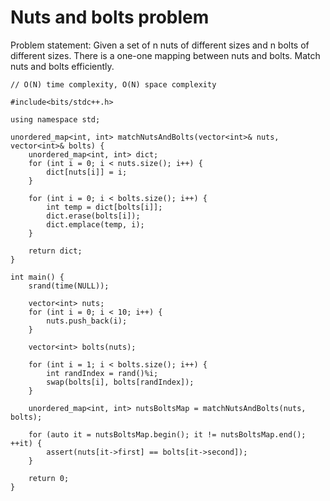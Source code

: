 # Nuts and bolts problem

Problem statement: Given a set of n nuts of different sizes and n bolts of different sizes. There is a one-one mapping between nuts and bolts. Match nuts and bolts efficiently.

```
// O(N) time complexity, O(N) space complexity

#include<bits/stdc++.h>

using namespace std;

unordered_map<int, int> matchNutsAndBolts(vector<int>& nuts, vector<int>& bolts) {
    unordered_map<int, int> dict;
    for (int i = 0; i < nuts.size(); i++) {
        dict[nuts[i]] = i;
    }

    for (int i = 0; i < bolts.size(); i++) {
        int temp = dict[bolts[i]];
        dict.erase(bolts[i]);
        dict.emplace(temp, i);
    }

    return dict;
}

int main() {
    srand(time(NULL));

    vector<int> nuts;
    for (int i = 0; i < 10; i++) {
        nuts.push_back(i);
    }

    vector<int> bolts(nuts);

    for (int i = 1; i < bolts.size(); i++) {
        int randIndex = rand()%i;
        swap(bolts[i], bolts[randIndex]);
    }

    unordered_map<int, int> nutsBoltsMap = matchNutsAndBolts(nuts, bolts);

    for (auto it = nutsBoltsMap.begin(); it != nutsBoltsMap.end(); ++it) {
        assert(nuts[it->first] == bolts[it->second]);
    }

    return 0;
}
```
